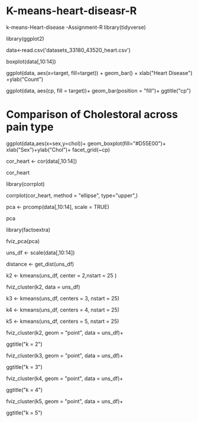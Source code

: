 # K-means-heart-diseasr-R
k-means-Heart-disease -Assignment-R
library(tidyverse)

library(ggplot2)

data<-read.csv('datasets_33180_43520_heart.csv')

boxplot(data[,10:14])

ggplot(data, aes(x=target, fill=target)) +   geom_bar() +  xlab("Heart Disease") +ylab("Count")

ggplot(data, aes(cp, fill = target))+  geom_bar(position = "fill")+  ggtitle("cp")

# Comparison of Cholestoral across pain type 

ggplot(data,aes(x=sex,y=chol))+  geom_boxplot(fill="#D55E00")+  xlab("Sex")+ylab("Chol")+  facet_grid(~cp)

cor_heart <- cor(data[,10:14])

cor_heart

library(corrplot)

corrplot(cor_heart, method = "ellipse", type="upper",)

pca <- prcomp(data[,10:14], scale = TRUE)

pca

library(factoextra)

fviz_pca(pca)



uns_df <- scale(data[,10:14])

distance <- get_dist(uns_df)

k2 <- kmeans(uns_df, center = 2,nstart = 25  )

fviz_cluster(k2, data = uns_df)



k3 <- kmeans(uns_df, centers = 3, nstart = 25)

k4 <- kmeans(uns_df, centers = 4, nstart = 25)

k5 <- kmeans(uns_df, centers = 5, nstart = 25)



fviz_cluster(k2, geom = "point", data = uns_df)+

  ggtitle("k = 2")

fviz_cluster(k3, geom = "point", data = uns_df)+

  ggtitle("k = 3")

fviz_cluster(k4, geom = "point", data = uns_df)+

  ggtitle("k = 4")

fviz_cluster(k5, geom = "point", data = uns_df)+

  ggtitle("k = 5")
